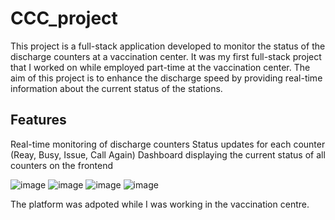 # CCC_project
This project is a full-stack application developed to monitor the status of the discharge counters at a vaccination center. It was my first full-stack project that I worked on while employed part-time at the vaccination center. The aim of this project is to enhance the discharge speed by providing real-time information about the current status of the stations.

## Features
Real-time monitoring of discharge counters
Status updates for each counter (Reay, Busy, Issue, Call Again)
Dashboard displaying the current status of all counters on the frontend

![image](https://github.com/guhanavel/CCC_project/assets/76834145/71818c09-9698-471d-8a15-2eb972e4993a)
![image](https://github.com/guhanavel/CCC_project/assets/76834145/c33d0860-cf21-404b-ac87-e6272e65a81d)
![image](https://github.com/guhanavel/CCC_project/assets/76834145/d1e9921f-b7cb-4320-9cb5-a01a9e98e2b6)
![image](https://github.com/guhanavel/CCC_project/assets/76834145/42658987-68a3-4abb-aa45-82912060269c)

The platform was adpoted while I was working in the vaccination centre. 
